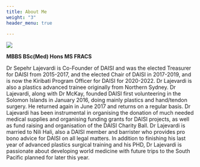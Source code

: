 ```yaml
---
title: About Me
weight: "3"
header_menu: true

---
```

![](/uploads/sepehr2.jpg)

**MBBS BSc(Med) Hons MS FRACS**

Dr Sepehr Lajevardi is Co-Founder of DAISI and was the elected Treasurer for DAISI from 2015-2017, and the elected Chair of DAISI in 2017-2019, and is now the Kiribati Program Officer for DAISI for 2020-2022. Dr Lajevardi is also a plastics advanced trainee originally from Northern Sydney. Dr Lajevardi, along with Dr McKay, founded DAISI first volunteering in the Solomon Islands in January 2016, doing mainly plastics and hand/tendon surgery. He returned again in June 2017 and returns on a regular basis. Dr Lajevardi has been instrumental in organising the donation of much needed medical supplies and organising funding grants for DAISI projects, as well as fund raising and organisation of the DAISI Charity Ball. Dr Lajevardi is married to Nili Hali, also a DAISI member and barrister who provides pro bono advice for DAISI on all legal matters. In addition to finishing his last year of advanced plastics surgical training and his PHD, Dr Lajevardi is passionate about developing world medicine with future trips to the South Pacific planned for later this year.